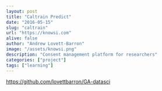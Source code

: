 ```yaml
---
layout: post
title: "Caltrain Predict"
date: "2016-05-15"
slug: "caltrain"
url: "https://knowsi.com"
alive: false
author: "Andrew Lovett-Barron"
image: "/assets/knowsi.png"
description: "Consent management platform for researchers"
categories: ["project"]
tags: ["learning"]
---
```


https://github.com/lovettbarron/GA-datasci
